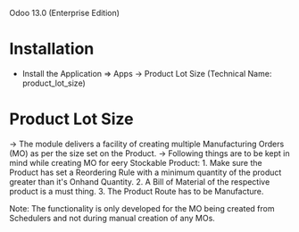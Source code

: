 Odoo 13.0 (Enterprise Edition) 

Installation 
============
* Install the Application => Apps -> Product Lot Size (Technical Name: product_lot_size)

Product Lot Size
=================

-> The module delivers a facility of creating multiple Manufacturing Orders (MO) as per the size set on the Product.
-> Following things are to be kept in mind while creating MO for eery Stockable Product:
    1. Make sure the Product has set a Reordering Rule with a minimum quantity of the product greater than it's Onhand Quantity.
    2. A Bill of Material of the respective product is a must thing.
    3. The Product Route has to be Manufacture.

Note: The functionality is only developed for the MO being created from Schedulers and not during manual creation of any MOs.
